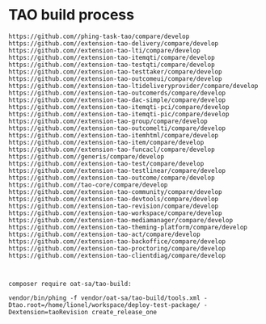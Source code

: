 TAO build process
=================


    https://github.com//phing-task-tao/compare/develop
    https://github.com//extension-tao-delivery/compare/develop
    https://github.com//extension-tao-lti/compare/develop
    https://github.com//extension-tao-itemqti/compare/develop
    https://github.com//extension-tao-testqti/compare/develop 
    https://github.com//extension-tao-testtaker/compare/develop 
    https://github.com//extension-tao-outcomeui/compare/develop 
    https://github.com//extension-tao-ltideliveryprovider/compare/develop 
    https://github.com//extension-tao-outcomerds/compare/develop 
    https://github.com//extension-tao-dac-simple/compare/develop
    https://github.com//extension-tao-itemqti-pci/compare/develop
    https://github.com//extension-tao-itemqti-pic/compare/develop 
    https://github.com//extension-tao-group/compare/develop 
    https://github.com//extension-tao-outcomelti/compare/develop 
    https://github.com//extension-tao-itemhtml/compare/develop 
    https://github.com//extension-tao-item/compare/develop 
    https://github.com//extension-tao-funcacl/compare/develop 
    https://github.com//generis/compare/develop
    https://github.com//extension-tao-test/compare/develop 
    https://github.com//extension-tao-testlinear/compare/develop
    https://github.com//extension-tao-outcome/compare/develop 
    https://github.com//tao-core/compare/develop
    https://github.com//extension-tao-community/compare/develop 
    https://github.com//extension-tao-devtools/compare/develop 
    https://github.com//extension-tao-revision/compare/develop 
    https://github.com//extension-tao-workspace/compare/develop 
    https://github.com//extension-tao-mediamanager/compare/develop 
    https://github.com//extension-tao-theming-platform/compare/develop 
    https://github.com//extension-tao-act/compare/develop
    https://github.com//extension-tao-backoffice/compare/develop
    https://github.com//extension-tao-proctoring/compare/develop
    https://github.com//extension-tao-clientdiag/compare/develop
    
    
    
    composer require oat-sa/tao-build:
    
    vendor/bin/phing -f vendor/oat-sa/tao-build/tools.xml -Dtao.root=/home/lionel/workspace/deploy-test-package/ -Dextension=taoRevision create_release_one  